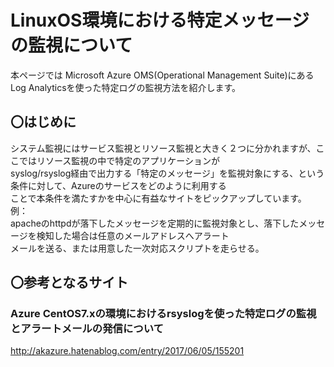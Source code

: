 # LinuxOS環境における特定メッセージの監視について

本ページでは Microsoft Azure OMS(Operational Management Suite)にあるLog Analyticsを使った特定ログの監視方法を紹介します。

## 〇はじめに
システム監視にはサービス監視とリソース監視と大きく２つに分かれますが、ここではリソース監視の中で特定のアプリケーションが  
syslog/rsyslog経由で出力する「特定のメッセージ」を監視対象にする、という条件に対して、Azureのサービスをどのように利用する  
ことで本条件を満たすかを中心に有益なサイトをピックアップしています。  
例：  
apacheのhttpdが落下したメッセージを定期的に監視対象とし、落下したメッセージを検知した場合は任意のメールアドレスへアラート  
メールを送る、または用意した一次対応スクリプトを走らせる。  

## 〇参考となるサイト
### Azure CentOS7.xの環境におけるrsyslogを使った特定ログの監視とアラートメールの発信について
<http://akazure.hatenablog.com/entry/2017/06/05/155201>




